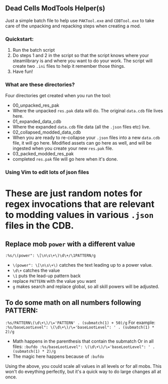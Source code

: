 ## Dead Cells ModTools Helper(s)

Just a simple batch file to help use `PAKTool.exe` and `CDBTool.exe` to take care of the unpacking and repacking steps when creating a mod.

### Quickstart:
1) Run the batch script
2) Do steps 1 and 2 in the script so that the script knows where your steamlibrary is and where you want to do your work. The script will create two `.ini` files to help it remember those things.
3) Have fun!

### What are these directories?
Four directories get created when you run the tool:
- 00_unpacked_res_pak
 - Where the unpacked `res.pak` data will do. The original `data.cdb` file lives here.
- 01_expanded_data_cdb
 - Where the expanded `data.cdb` file data (all the `.json` files etc) live.
- 02_collapsed_modded_data_cdb
 - When you are ready to re-collapse your `.json` files into a new `data.cdb` file, it will go here. Modified assets can go here as well, and will be ingested when you create your new `res.pak` file.
- 03_packed_modded_res_pak 
 - completed `res.pak` file will go here when it's done.

### Using Vim to edit lots of json files

# These are just random notes for regex invocations that are relevant to modding values in various `.json` files in the CDB.

## Replace mob `power` with a different value
`:%s/\(power": \[\n\s\+\)\d\+/\1PATTERN/g`
- `\(power": \[\n\s\+\)` catches the text leading up to a power value.
- `\d\+` catches the value
- `\1` puts the lead-up pattern back
- replace `PATTERN` with the value you want
- `g` makes search and replace global, so all skill powers will be adjusted.

## To do some math on all numbers following PATTERN:
`:%s/PATTERN\(\d\+\)/\='PATTERN' . (submatch(1) + 50)/g`
For example:
`:%s/baseLootLevel": \(\d\+\)/\='baseLootLevel": ' . (submatch(1) * 2)/g`
- Math happens in the parenthesis that contain the submatch
Or in all files:
`:bufdo :%s/baseLootLevel": \(\d\+\)/\='baseLootLevel": ' . (submatch(1) * 2)/g`
- The magic here happens because of `:bufdo`

Using the above, you could scale all values in all levels or for all mobs. This won't do eveything perfectly, but it's a quick way to do large changes all at once.

